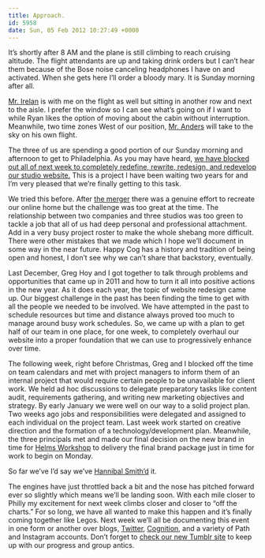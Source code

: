 ```yaml
---
title: Approach.
id: 5958
date: Sun, 05 Feb 2012 10:27:49 +0000
---
```


It’s shortly after 8 AM and the plane is still climbing to reach cruising altitude. The flight attendants are up and taking drink orders but I can’t hear them because of the Bose noise canceling headphones I have on and activated. When she gets here I’ll order a bloody mary. It is Sunday morning after all.  

[Mr. Irelan](http://ryanirelan.com/) is with me on the flight as well but sitting in another row and next to the aisle. I prefer the window so I can see what’s going on if I want to while Ryan likes the option of moving about the cabin without interruption. Meanwhile, two time zones West of our position, [Mr. Anders](http://twitter.com/#!/rawle42) will take to the sky on his own flight.  

The three of us are spending a good portion of our Sunday morning and afternoon to get to Philadelphia. As you may have heard, [we have blocked out all of next week to completely redefine, rewrite, redesign, and redevelop our studio website.](http://cognition.happycog.com/article/redesign-week) This is a project I have been waiting two years for and I’m very pleased that we’re finally getting to this task.  

We tried this before. After [the merger](http://www.happycog.com/news/2009/08/merger/) there was a genuine effort to recreate our online home but the challenge was too great at the time. The relationship between two companies and three studios was too green to tackle a job that all of us had deep personal and professional attachment. Add in a very busy project roster to make the whole shebang more difficult. There were other mistakes that we made which I hope we’ll document in some way in the near future. Happy Cog has a history and tradition of being open and honest, I don’t see why we can’t share that backstory, eventually.  

Last December, Greg Hoy and I got together to talk through problems and opportunities that came up in 2011 and how to turn it all into positive actions in the new year. As it does each year, the topic of website redesign came up. Our biggest challenge in the past has been finding the time to get with all the people we needed to be involved. We have attempted in the past to schedule resources but time and distance always proved too much to manage around busy work schedules. So, we came up with a plan to get half of our team in one place, for one week, to completely overhaul our website into a proper foundation that we can use to progressively enhance over time.  

The following week, right before Christmas, Greg and I blocked off the time on team calendars and met with project managers to inform them of an internal project that would require certain people to be unavailable for client work. We held ad hoc discussions to delegate preparatory tasks like content audit, requirements gathering, and writing new marketing objectives and strategy. By early January we were well on our way to a solid project plan. Two weeks ago jobs and responsibilities were delegated and assigned to each individual on the project team. Last week work started on creative direction and the formation of a technology/development plan. Meanwhile, the three principals met and made our final decision on the new brand in time for [Helms Workshop](helmsworkshop.com) to delivery the final brand package just in time for work to begin on Monday.  

So far we’ve I’d say we’ve [Hannibal Smith’d](http://www.youtube.com/watch?v=2PSopWe2rkk&feature=related) it.  

The engines have just throttled back a bit and the nose has pitched forward ever so slightly which means we’ll be landing soon. With each mile closer to Philly my excitement for next week climbs closer and closer to “off the charts.” For so long, we have all wanted to make this happen and it’s finally coming together like Legos. Next week we’ll all be documenting this event in one form or another over blogs, [Twitter](http://twitter.com/#!/happycog), [Cognition](http://cognition.happycog.com), and a variety of Path and Instagram accounts. Don’t forget to [check our new Tumblr site](http://happycog.tumblr.com/) to keep up with our progress and group antics.





